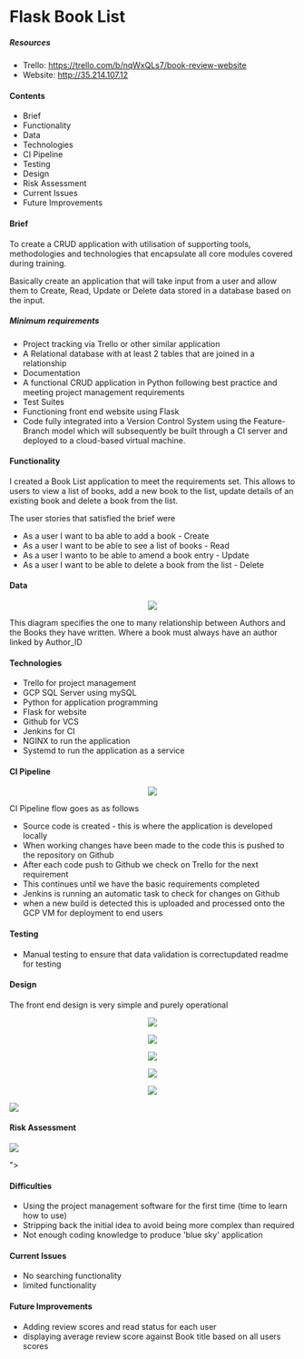 # Flask Book List

##### Resources

* Trello: https://trello.com/b/nqWxQLs7/book-review-website
* Website: http://35.214.107.12

#### Contents
* Brief
* Functionality
* Data
* Technologies
* CI Pipeline
* Testing
* Design
* Risk Assessment
* Current Issues
* Future Improvements

#### Brief

To create a CRUD application with utilisation of supporting tools,
methodologies and technologies that encapsulate all core modules
covered during training.

Basically create an application that will take input from a user
and allow them to Create, Read, Update or Delete data stored in a
database based on the input.

##### Minimum requirements
* Project tracking via Trello or other similar application
* A Relational database with at least 2 tables that are joined in a relationship
* Documentation
* A functional CRUD application in Python following best practice
and meeting project management requirements
* Test Suites
* Functioning front end website using Flask
* Code fully integrated into a Version Control System using the
Feature-Branch model which will subsequently be built through a CI
server and deployed to a cloud-based virtual machine.

#### Functionality

I created a Book List application to meet the requirements set.  This
allows to users to view a list of books, add a new book to the list,
update details of an existing book and delete a book from the list.

The user stories that satisfied the brief were
* As a user I want to ba able to add a book - Create
* As a user I want to be able to see a list of books - Read
* As a user I wanto to be able to amend a book entry - Update
* As a user I want to be able to delete a book from the list - Delete

#### Data
<p align="center">
    <img src="https://i.imgur.com/efqk8NA.png">
</p>

This diagram specifies the one to many relationship
between Authors and the Books they have written.
Where a book must always have an author linked by Author_ID 


#### Technologies
* Trello for project management
* GCP SQL Server using mySQL
* Python for application programming
* Flask for website
* Github for VCS
* Jenkins for CI
* NGINX to run the application
* Systemd to run the application as a service

#### CI Pipeline
<p align="center">
    <img src="https://i.imgur.com/X9uqvFX.png">
</p>

CI Pipeline flow goes as as follows
* Source code is created - this is where the application is developed locally
* When working changes have been made to the code this is pushed 
to the repository on Github
* After each code push to Github we check on Trello for the next requirement
* This continues until we have the basic requirements completed
* Jenkins is running an automatic task to check for changes on Github
* when a new build is detected this is uploaded and processed onto the
GCP VM for deployment to end users

#### Testing
* Manual testing to ensure that data validation is correctupdated readme for testing

#### Design
The front end design is very simple and purely operational
<p align="center">
    <img src="https://i.imgur.com/cls2R7q.png">
</p>
<p align="center">
    <img src="https://i.imgur.com/rvAs6GF.png">
</p>
<p align="center">
   <img src="https://i.imgur.com/hXhD6gk.png">
</p>
<p align="center">
    <img src="https://i.imgur.com/ORrMswW.png">
</p>
<p align="center">
    <img src="https://i.imgur.com/y8m7Z7P.png">
<p>
   <img src="https://i.imgur.com/TAXWG9g.png">
</p>

#### Risk Assessment
<p>
   <img src="https://i.imgur.com/wtKtjxB.png">
</p>">

#### Difficulties
* Using the project management software for the first time
(time to learn how to use)
* Stripping back the initial idea to avoid being more complex than required
* Not enough coding knowledge to produce 'blue sky' application
#### Current Issues
* No searching functionality
* limited functionality
#### Future Improvements
* Adding review scores and read status for each user
* displaying average review score against Book title based on all users scores
